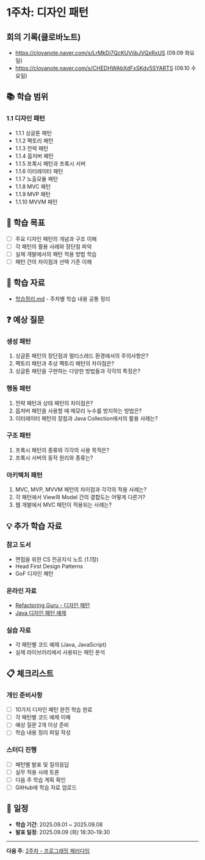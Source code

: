 # 1주차: 디자인 패턴

## 회의 기록(클로바노트)
- https://clovanote.naver.com/s/LrMkDi7QcKUViibJVQxRxUS (09.09 화요일)
- https://clovanote.naver.com/s/CHEDHWAbXdFxSKdv5SYARTS (09.10 수요일)

## 📚 학습 범위

### 1.1 디자인 패턴
- 1.1.1 싱글톤 패턴
- 1.1.2 팩토리 패턴  
- 1.1.3 전략 패턴
- 1.1.4 옵저버 패턴
- 1.1.5 프록시 패턴과 프록시 서버
- 1.1.6 이터레이터 패턴
- 1.1.7 노출모듈 패턴
- 1.1.8 MVC 패턴
- 1.1.9 MVP 패턴
- 1.1.10 MVVM 패턴

## 🎯 학습 목표

- [ ] 주요 디자인 패턴의 개념과 구조 이해
- [ ] 각 패턴의 활용 사례와 장단점 파악
- [ ] 실제 개발에서의 패턴 적용 방법 학습
- [ ] 패턴 간의 차이점과 선택 기준 이해

## 📝 학습 자료

- [학습정리.md](./학습정리.md) - 주차별 학습 내용 공통 정리

## ❓ 예상 질문

### 생성 패턴
1. 싱글톤 패턴의 장단점과 멀티스레드 환경에서의 주의사항은?
2. 팩토리 패턴과 추상 팩토리 패턴의 차이점은?
3. 싱글톤 패턴을 구현하는 다양한 방법들과 각각의 특징은?

### 행동 패턴
1. 전략 패턴과 상태 패턴의 차이점은?
2. 옵저버 패턴을 사용할 때 메모리 누수를 방지하는 방법은?
3. 이터레이터 패턴의 장점과 Java Collection에서의 활용 사례는?

### 구조 패턴
1. 프록시 패턴의 종류와 각각의 사용 목적은?
2. 프록시 서버의 동작 원리와 종류는?

### 아키텍처 패턴
1. MVC, MVP, MVVM 패턴의 차이점과 각각의 적용 사례는?
2. 각 패턴에서 View와 Model 간의 결합도는 어떻게 다른가?
3. 웹 개발에서 MVC 패턴이 적용되는 사례는?

## 💡 추가 학습 자료

### 참고 도서
- 면접을 위한 CS 전공지식 노트 (1.1장)
- Head First Design Patterns
- GoF 디자인 패턴

### 온라인 자료
- [Refactoring Guru - 디자인 패턴](https://refactoring.guru/design-patterns)
- [Java 디자인 패턴 예제](https://github.com/iluwatar/java-design-patterns)

### 실습 자료
- 각 패턴별 코드 예제 (Java, JavaScript)
- 실제 라이브러리에서 사용되는 패턴 분석

## 📋 체크리스트

### 개인 준비사항
- [ ] 10가지 디자인 패턴 완전 학습 완료
- [ ] 각 패턴별 코드 예제 이해
- [ ] 예상 질문 2개 이상 준비
- [ ] 학습 내용 정리 파일 작성

### 스터디 진행
- [ ] 패턴별 발표 및 질의응답
- [ ] 실무 적용 사례 토론
- [ ] 다음 주 학습 계획 확인
- [ ] GitHub에 학습 자료 업로드

## 📅 일정

- **학습 기간**: 2025.09.01 ~ 2025.09.08
- **발표 일정**: 2025.09.09 (화) 18:30-19:30

---

**다음 주**: [2주차 - 프로그래밍 패러다임](../week02/README.md)
